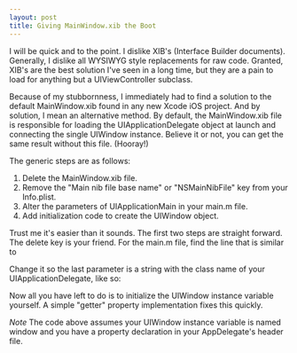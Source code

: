 ```yaml
---
layout: post
title: Giving MainWindow.xib the Boot
---
```

I will be quick and to the point. I dislike XIB's (Interface Builder documents). Generally, I dislike all WYSIWYG style replacements for raw code. Granted, XIB's are the best solution I've seen in a long time, but they are a pain to load for anything but a UIViewController subclass.

Because of my stubbornness, I immediately had to find a solution to the default MainWindow.xib found in any new Xcode iOS project. And by solution, I mean an alternative method. By default, the MainWindow.xib file is responsible for loading the UIApplicationDelegate object at launch and connecting the single UIWindow instance. Believe it or not, you can get the same result without this file. (Hooray!)

The generic steps are as follows:

1. Delete the MainWindow.xib file.
2. Remove the "Main nib file base name" or "NSMainNibFile" key from your Info.plist.
3. Alter the parameters of UIApplicationMain in your main.m file.
4. Add initialization code to create the UIWindow object.

Trust me it's easier than it sounds. The first two steps are straight forward. The delete key is your friend. For the main.m file, find the line that is similar to

<script src="https://gist.github.com/1111511.js"> </script>

Change it so the last parameter is a string with the class name of your UIApplicationDelegate, like so:

<script src="https://gist.github.com/1111514.js"> </script>

Now all you have left to do is to initialize the UIWindow instance variable yourself. A simple "getter" property implementation fixes this quickly.

<script src="https://gist.github.com/1111517.js"> </script>

*Note* The code above assumes your UIWindow instance variable is named window and you have a property declaration in your AppDelegate's header file.